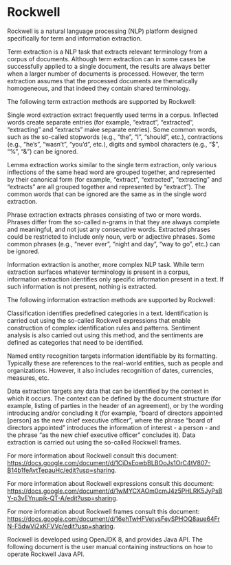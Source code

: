<h1>Rockwell</h1>

Rockwell is a natural language processing (NLP) platform designed specifically for term and information extraction.

Term extraction is a NLP task that extracts relevant terminology from a corpus of documents. Although term extraction can in some cases be successfully applied to a single document, the results are always better when a larger number of documents is processed. However, the term extraction assumes that the processed documents are thematically homogeneous, and that indeed they contain shared terminology.

The following term extraction methods are supported by Rockwell:

Single word extraction extract frequently used terms in a corpus. Inflected words create separate entries (for example, “extract”, “extracted”, “extracting” and “extracts” make separate entries). Some common words, such as the so-called stopwords (e.g., “the”, “I”, “should”, etc.),  contractions (e.g., “he’s”, “wasn’t”, “you’d”, etc.), digits and symbol characters (e.g., “$”, “%”, “&”)  can be ignored.

Lemma extraction works similar to the single term extraction, only various inflections of the same head word are grouped together, and represented by their canonical form (for example, “extract”, “extracted”, “extracting” and “extracts” are all grouped together and represented by “extract”). The common words that can be ignored are the same as in the single word extraction.

Phrase extraction extracts phrases consisting of two or more words. Phrases differ from the so-called n-grams in that they are always complete and meaningful, and not just any consecutive words. Extracted phrases could be restricted to include only noun, verb or adjective phrases. Some common phrases (e.g., “never ever”, “night and day”, “way to go”, etc.) can be ignored.

Information extraction is another, more complex NLP task. While term extraction surfaces whatever terminology is present in a corpus, information extraction identifies only specific information present in a text. If such information is not present, nothing is extracted.

The following information extraction methods are supported by Rockwell:

Classification identifies predefined categories in a text. Identification is carried out using the so-called Rockwell expressions that enable construction of complex identification rules and patterns. Sentiment analysis is also carried out using this method, and the sentiments are defined as categories that need to be identified.

Named entity recognition targets information identifiable by its formatting. Typically these are references to the real-world entities, such as people and organizations. However, it also includes recognition of dates, currencies, measures, etc.

Data extraction targets any data that can be identified by the context in which it occurs. The context can be defined by the document structure (for example, listing of parties in the header of an agreement), or by the wording introducing and/or concluding it (for example, “board of directors appointed [person] as the new chief executive officer”, where the phrase “board of directors appointed” introduces the information of interest - a person - and the phrase “as the new chief executive officer” concludes it). Data extraction is carried out using the so-called Rockwell frames.

For more information about Rockwell consult this document: https://docs.google.com/document/d/1CjDsEowbBLBOoJs1OrC4tV807-B14b1feAvtTepauHc/edit?usp=sharing.

For more information about Rockwell expressions consult this document: https://docs.google.com/document/d/1wMYCXAOm0cmJ4z5PHLRK5JyPsBY-p3vEYnupik-QT-A/edit?usp=sharing.

For more information about Rockwell frames consult this document: https://docs.google.com/document/d/16ehTwHFVetysFeySPHOQ8aue64FrN-F5dwVi2xKFVVc/edit?usp=sharing.

Rockwell is developed using OpenJDK 8, and provides Java API. The following document is the user manual containing instructions on how to operate Rockwell Java API.
